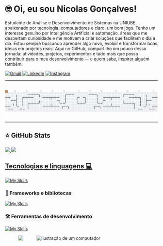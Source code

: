 # 🤓 Oi, eu sou Nicolas Gonçalves!
<p align="left">
Estudante de Análise e Desenvolvimento de Sistemas na UNIUBE, apaixonado por tecnologia, computadores e claro, um bom jogo.
Tenho um interesse genuíno por Inteligência Artificial e automação, áreas que me despertam curiosidade e me motivam a criar soluções que facilitem o dia a dia.
Estou sempre buscando aprender algo novo, evoluir e transformar boas ideias em projetos reais.
Aqui no GitHub, compartilho um pouco dessa jornada: atividades, projetos, experimentos e tudo mais que possa contribuir para o meu desenvolvimento — e quem sabe, inspirar alguém também.
</p>
<p align="left">
<a href="https://mail.google.com/mail/?view=cm&fs=1&to=contato.nicolasgoncalves@gmail.com" title="Gmail">
<img src="https://img.shields.io/badge/-Gmail-FF0000?style=flat-square&labelColor=FF0000&logo=gmail&logoColor=white&link=contato.nicolasgoncalves@gmail.com" alt="Gmail"/></a>
<a href="https://www.linkedin.com/in/yoriih/" title="LinkedIn">
<img src="https://img.shields.io/badge/-Linkedin-0e76a8?style=flat-square&logo=Linkedin&logoColor=white&link=https://www.linkedin.com/in/yoriih/" alt="LinkedIn"/></a>
<a href="https://www.instagram.com/ynick_dev/" title="Instagram">
<img src="https://img.shields.io/badge/-Instagram-DF0174?style=flat-square&labelColor=DF0174&logo=instagram&logoColor=white&link=https://www.instagram.com/ynick_dev/" alt="Instagram"/></a>
</p>

---
<br>

<picture>
<source media="(prefers-color-scheme: dark)" srcset="https://raw.githubusercontent.com/eduardavieira-dev/eduardavieira-dev/output/pacman-contribution-graph-dark.svg">
<source media="(prefers-color-scheme: light)" srcset="https://raw.githubusercontent.com/eduardavieira-dev/eduardavieira-dev/output/pacman-contribution-graph.svg">
<img alt="pacman contribution graph" src="https://raw.githubusercontent.com/eduardavieira-dev/eduardavieira-dev/output/pacman-contribution-graph.svg">
</picture>

###
---

## ⭐ GitHub Stats
<a href="https://github.com/Yoriih">
<img height="180em" src="https://github-readme-stats.vercel.app/api?username=yoriih&show_icons=true&theme=tokyonight&include_all_commits=true&count_private=true"/>
<img height="180em" src="https://github-readme-stats.vercel.app/api/top-langs/?username=yoriih&layout=compact&langs_count=6&theme=tokyonight"/>


## Tecnologias e linguagens 💻

[![My Skills](https://skillicons.dev/icons?i=html,css,python)](https://skillicons.dev)

### 🚀 Frameworks e bibliotecas
[![My Skills](https://skillicons.dev/icons?i=mysql)](https://skillicons.dev)

### 🛠️ Ferramentas de desenvolvimento
[![My Skills](https://skillicons.dev/icons?i=git,github,vscode)](https://skillicons.dev)



<img src="https://raw.githubusercontent.com/MicaelliMedeiros/micaellimedeiros/master/image/computer-illustration.png" alt="ilustração de um computador" min-width="400px" max-width="400px" width="400px" align="right">


<div align="center">
<img src="https://visitor-badge.laobi.icu/badge?page_id=eduardavieira-dev.eduardavieira-dev&left_color=darkviolet&right_color=orchid" width="80" />
</div>

<div align="center">
